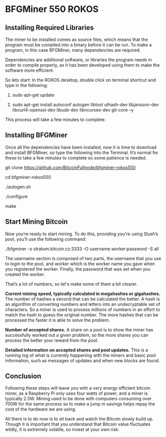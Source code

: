 # BFGMiner 550 ROKOS

## Installing Required Libraries

The miner to be installed comes as source files, which means that the program must be compiled into a binary before it can be run. To make a program, in this case BFGMiner, many dependencies are required.

Dependencies are additional software, or libraries the program needs in order to compile properly, as it has been developed using them to make the software more efficient. 

So lets start: In the ROKOS desktop, double click on terminal shortcut and type in the following:

1) sudo apt-get update

2) sudo apt-get install autoconf autogen libtool uthash-dev libjansson-dev libcurl4-openssl-dev libusb-dev libncurses-dev git-core –y

This process will take a few minutes to complete.

## Installing BFGMiner

Once all the dependencies have been installed, now it is time to download and install BFGMiner, so type the following into the Terminal. It’s normal for these to take a few minutes to complete so some patience is needed.

git clone https://github.com/BitcoinFullnode/bfgminer-rokos550

cd bfgminer-rokos550

./autogen.sh

./configure

make

## Start Mining Bitcoin

Now you’re ready to start mining. To do this, providing you're using Slush’s pool, you’ll use the following command:

./bfgminer -o stratum.bitcoin.cz:3333 -O username.worker:password -S all

The username section is composed of two parts, the username that you use to login to the pool, and worker which is the worker name you gave when you registered the worker. Finally, the password that was set when you created the worker.

That’s a lot of numbers, so let's make some of them a bit clearer.

**Current mining speed, typically calculated in megahashes or gigahashes.** 
The number of hashes a second that can be calculated the better. A hash is an algorithm of converting numbers and letters into an undecryptable set of characters. So a miner is used to process millions of numbers in an effort to match the hash to guess the original number. The more hashes that can be processed the faster it is able to solve the problem.

**Number of accepted shares.** 
A share on a pool is to show the miner has successfully worked out a given problem, so the more shares you can process the better your reward from the pool.

**Detailed information on accepted shares and pool updates.** 
This is a running log of what is currently happening with the miners and basic pool information, such as messages of updates and when new blocks are found.


## Conclusion

Following these steps will leave you with a very energy efficient bitcoin miner, as a Raspberry Pi only uses four watts of power, and a miner is typically 2.5W. Mining used to be done with computers consuming over 700W for the same process so to make a jump in savings helps repay the cost of the hardware we are using.

All there is to do now is to sit back and watch the Bitcoin slowly build up. Though it is important that you understand that Bitcoin value fluctuates wildly, it is extremely volatile, so invest at your own risk. 
